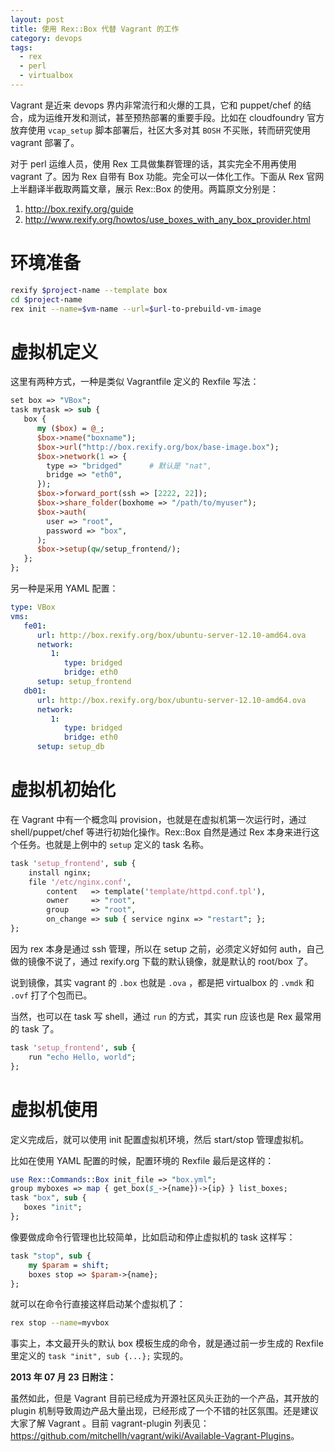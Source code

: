 ```yaml
---
layout: post
title: 使用 Rex::Box 代替 Vagrant 的工作
category: devops
tags:
  - rex
  - perl
  - virtualbox
---
```


Vagrant 是近来 devops 界内非常流行和火爆的工具，它和 puppet/chef 的结合，成为运维开发和测试，甚至预热部署的重要手段。比如在 cloudfoundry 官方放弃使用 `vcap_setup` 脚本部署后，社区大多对其 `BOSH` 不买账，转而研究使用 vagrant 部署了。

对于 perl 运维人员，使用 Rex 工具做集群管理的话，其实完全不用再使用 vagrant 了。因为 Rex 自带有 Box 功能。完全可以一体化工作。下面从 Rex 官网上半翻译半截取两篇文章，展示 Rex::Box 的使用。两篇原文分别是：

1. <http://box.rexify.org/guide>
2. <http://www.rexify.org/howtos/use_boxes_with_any_box_provider.html>

环境准备
================

```bash
rexify $project-name --template box
cd $project-name
rex init --name=$vm-name --url=$url-to-prebuild-vm-image
```

虚拟机定义
================

这里有两种方式，一种是类似 Vagrantfile 定义的 Rexfile 写法：

```perl
set box => "VBox";
task mytask => sub {
   box {
      my ($box) = @_;
      $box->name("boxname");
      $box->url("http://box.rexify.org/box/base-image.box");
      $box->network(1 => {
        type => "bridged"      # 默认是 "nat",
        bridge => "eth0",
      });
      $box->forward_port(ssh => [2222, 22]);
      $box->share_folder(boxhome => "/path/to/myuser");
      $box->auth(
        user => "root",
        password => "box",
      );
      $box->setup(qw/setup_frontend/);
   };
};
```

另一种是采用 YAML 配置：

```yaml
type: VBox
vms:
   fe01:
      url: http://box.rexify.org/box/ubuntu-server-12.10-amd64.ova
      network:
         1:
            type: bridged
            bridge: eth0
      setup: setup_frontend
   db01:
      url: http://box.rexify.org/box/ubuntu-server-12.10-amd64.ova
      network:
         1:
            type: bridged
            bridge: eth0
      setup: setup_db
```

虚拟机初始化
================

在 Vagrant 中有一个概念叫 provision，也就是在虚拟机第一次运行时，通过 shell/puppet/chef 等进行初始化操作。Rex::Box 自然是通过 Rex 本身来进行这个任务。也就是上例中的 `setup` 定义的 task 名称。

```perl
task 'setup_frontend', sub {
    install nginx;
    file '/etc/nginx.conf',
        content   => template('template/httpd.conf.tpl'),
        owner     => "root",
        group     => "root",
        on_change => sub { service nginx => "restart"; };
};
```

因为 rex 本身是通过 ssh 管理，所以在 setup 之前，必须定义好如何 auth，自己做的镜像不说了，通过 rexify.org 下载的默认镜像，就是默认的 root/box 了。

说到镜像，其实 vagrant 的 `.box` 也就是 `.ova` ，都是把 virtualbox 的 `.vmdk` 和 `.ovf` 打了个包而已。

当然，也可以在 task 写 shell，通过 `run` 的方式，其实 run 应该也是 Rex 最常用的 task 了。

```perl
task 'setup_frontend', sub {
    run "echo Hello, world";
};
```

虚拟机使用
================

定义完成后，就可以使用 init 配置虚拟机环境，然后 start/stop 管理虚拟机。

比如在使用 YAML 配置的时候，配置环境的 Rexfile 最后是这样的：

```perl
use Rex::Commands::Box init_file => "box.yml";
group myboxes => map { get_box($_->{name})->{ip} } list_boxes;
task "box", sub {
   boxes "init";
};
```

像要做成命令行管理也比较简单，比如启动和停止虚拟机的 task 这样写：

```perl
task "stop", sub {
    my $param = shift;
    boxes stop => $param->{name};
};
```

就可以在命令行直接这样启动某个虚拟机了：

```bash
rex stop --name=myvbox
```

事实上，本文最开头的默认 box 模板生成的命令，就是通过前一步生成的 Rexfile 里定义的 `task "init", sub {...};` 实现的。

__2013 年 07 月 23 日附注：__

虽然如此，但是 Vagrant 目前已经成为开源社区风头正劲的一个产品，其开放的 plugin 机制导致周边产品大量出现，已经形成了一个不错的社区氛围。还是建议大家了解 Vagrant 。目前 vagrant-plugin 列表见：<https://github.com/mitchellh/vagrant/wiki/Available-Vagrant-Plugins>。
